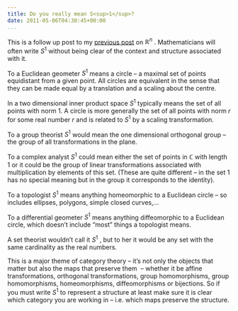 ```yaml
---
title: Do you really mean S<sup>1</sup>?
date: 2011-05-06T04:30:45+00:00
...
```



This is a follow up post to my [previous post](http://physjam.wordpress.com/2011/05/06/do-you-really-mean-rn/) on  $\mathbb{R}^n$ . Mathematicians will often write  $S^1$  without being clear of the context and structure associated with it.


<!--more-->


To a Euclidean geometer  $S^1$  means a circle – a maximal set of points equidistant from a given point. All circles are equivalent in the sense that they can be made equal by a translation and a scaling about the centre.


In a two dimensional inner product space  $S^1$  typically means the set of all points with norm $1$. A circle is more generally the set of all points with norm $r$ for some real number $r$ and is related to  $S^1$  by a scaling transformation.


To a group theorist  $S^1$  would mean the one dimensional orthogonal group – the group of all transformations in the plane.


To a complex analyst  $S^1$  could mean either the set of points in  $\mathbb{C}$  with length 1 or it could be the group of linear transformations associated with multiplication by elements of this set. (These are quite different – in the set $1$ has no special meaning but in the group it corresponds to the identity).


To a topologist  $S^1$  means anything homeomorphic to a Euclidean circle – so includes ellipses, polygons, simple closed curves,…


To a differential geometer  $S^1$  means anything diffeomorphic to a Euclidean circle, which doesn’t include “most” things a topologist means.


A set theorist wouldn’t call it  $S^1$ , but to her it would be any set with the same cardinality as the real numbers.


This is a major theme of category theory – it’s not only the objects that matter but also the maps that preserve them  – whether it be affine transformations, orthogonal transformations, group homomorphisms, group homomorphisms, homeomorphisms, diffeomorphisms or bijections. So if you must write  $S^1$  to represent a structure at least make sure it is clear which category you are working in – i.e. which maps preserve the structure.




 
